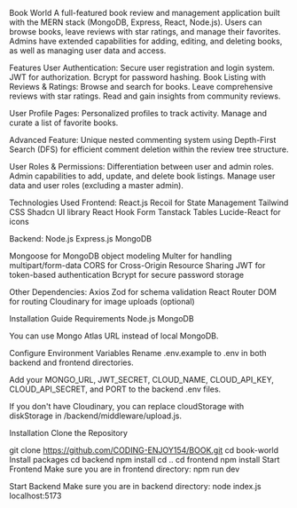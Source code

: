 Book World
A full-featured book review and management application built with the MERN stack (MongoDB, Express, React, Node.js). Users can browse books, leave reviews with star ratings, and manage their favorites. Admins have extended capabilities for adding, editing, and deleting books, as well as managing user data and access.

Features
User Authentication:
Secure user registration and login system.
JWT for authorization.
Bcrypt for password hashing.
Book Listing with Reviews & Ratings:
Browse and search for books.
Leave comprehensive reviews with star ratings.
Read and gain insights from community reviews.

User Profile Pages:
Personalized profiles to track activity.
Manage and curate a list of favorite books.

Advanced Feature:
Unique nested commenting system using Depth-First Search (DFS) for efficient comment deletion within the review tree structure.

User Roles & Permissions:
Differentiation between user and admin roles.
Admin capabilities to add, update, and delete book listings.
Manage user data and user roles (excluding a master admin).

Technologies Used
Frontend:
React.js
Recoil for State Management
Tailwind CSS
Shadcn UI library
React Hook Form
Tanstack Tables
Lucide-React for icons

Backend:
Node.js
Express.js
MongoDB

Mongoose for MongoDB object modeling
Multer for handling multipart/form-data
CORS for Cross-Origin Resource Sharing
JWT for token-based authentication
Bcrypt for secure password storage

Other Dependencies:
Axios
Zod for schema validation
React Router DOM for routing
Cloudinary for image uploads (optional)

Installation Guide
Requirements
Node.js
MongoDB

You can use Mongo Atlas URL instead of local MongoDB.

Configure Environment Variables
Rename .env.example to .env in both backend and frontend directories.

Add your MONGO_URL, JWT_SECRET, CLOUD_NAME, CLOUD_API_KEY, CLOUD_API_SECRET, and PORT to the backend .env files.

If you don't have Cloudinary, you can replace cloudStorage with diskStorage in /backend/middleware/upload.js.

Installation
Clone the Repository

git clone https://github.com/CODING-ENJOY154/BOOK.git
cd book-world
Install packages
cd backend
npm install
cd ..
cd frontend
npm install
Start Frontend
Make sure you are in frontend directory:
npm run dev

Start Backend
Make sure you are in backend directory:
node index.js
 localhost:5173 
